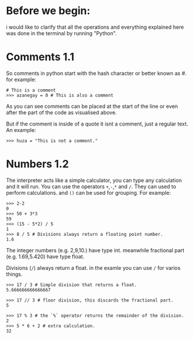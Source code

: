# Before we begin:

i would like to clarify that all the operations and everything explained here was done in the terminal by running "Python".


# Comments 1.1

So comments in python start with the hash character or better known as #. for example:

```
# This is a comment
>>> azanegay = 0 # This is also a comment
```

As you can see comments can be placed at the start of the line or even after the part of the code as visualised above.

But if the comment is inside of a quote it isnt a comment, just a regular text. An example:

```
>>> huza = "This is not a comment."
```

# Numbers 1.2

The interpreter acts like a simple calculator, you can type any calculation and it will run. You can use the operators `+`,`-`,`*` and `/`. They can used to perform calculations. and `()` can be used for grouping. For example:

```
>>> 2-2
0
>>> 50 + 3*3
59
>>> (15 - 5*2) / 5
1
>>> 8 / 5 # Divisions always return a floating point number.
1.6

```

The integer numbers (e.g. 2,9,10.) have type int. meanwhile fractional part (e.g. 1.69,5.420) have type float.

Divisions (`/`) always return a float. in the examle you can use `/` for varios things.

```
>>> 17 / 3 # Simple division that returns a float.
5.666666666666667

>>> 17 // 3 # floor division, this discards the fractional part.
5 

>>> 17 % 3 # the `%` operator returns the remainder of the division.
2 
>>> 5 * 6 + 2 # extra calculation.
32
```
